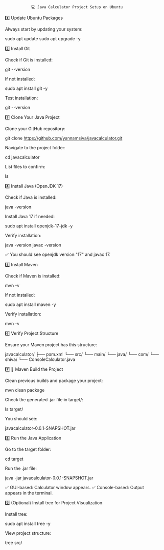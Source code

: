                 💻 Java Calculator Project Setup on Ubuntu
1️⃣ Update Ubuntu Packages

Always start by updating your system:

sudo apt update
sudo apt upgrade -y

2️⃣ Install Git

Check if Git is installed:

git --version


If not installed:

sudo apt install git -y


Test installation:

git --version

3️⃣ Clone Your Java Project

Clone your GitHub repository:

git clone https://github.com/yannamsiva/javacalculator.git


Navigate to the project folder:

cd javacalculator


List files to confirm:

ls

4️⃣ Install Java (OpenJDK 17)

Check if Java is installed:

java -version


Install Java 17 if needed:

sudo apt install openjdk-17-jdk -y


Verify installation:

java -version
javac -version


✅ You should see openjdk version "17" and javac 17.

5️⃣ Install Maven

Check if Maven is installed:

mvn -v


If not installed:

sudo apt install maven -y


Verify installation:

mvn -v

6️⃣ Verify Project Structure

Ensure your Maven project has this structure:

javacalculator/
├── pom.xml
└── src/
    └── main/
        └── java/
            └── com/
                └── shiva/
                    └── ConsoleCalculator.java

7️⃣ 🚀 Maven Build the Project

Clean previous builds and package your project:

mvn clean package


Check the generated .jar file in target/:

ls target/


You should see:

javacalculator-0.0.1-SNAPSHOT.jar

8️⃣ Run the Java Application

Go to the target folder:

cd target


Run the .jar file:

java -jar javacalculator-0.0.1-SNAPSHOT.jar


✅ GUI-based: Calculator window appears.
✅ Console-based: Output appears in the terminal.

9️⃣ (Optional) Install tree for Project Visualization

Install tree:

sudo apt install tree -y


View project structure:

tree src/
